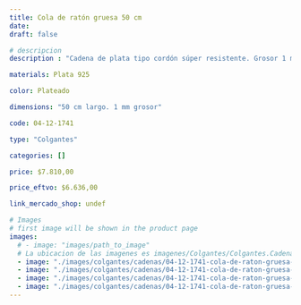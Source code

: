 ```yaml
---
title: Cola de ratón gruesa 50 cm
date: 
draft: false

# descripcion
description : "Cadena de plata tipo cordón súper resistente. Grosor 1 mm. Ideal para dijes importantes y para uso hombres. Cierre tipo mosquetón"

materials: Plata 925

color: Plateado

dimensions: "50 cm largo. 1 mm grosor"

code: 04-12-1741

type: "Colgantes"

categories: []

price: $7.810,00

price_eftvo: $6.636,00

link_mercado_shop: undef

# Images
# first image will be shown in the product page
images:
  # - image: "images/path_to_image"
  # La ubicacion de las imagenes es imagenes/Colgantes/Colgantes.Cadenas/04-12-1741-cola-de-raton-gruesa-50-cm
  - image: "./images/colgantes/cadenas/04-12-1741-cola-de-raton-gruesa-50-cm_a(1).jpg"
  - image: "./images/colgantes/cadenas/04-12-1741-cola-de-raton-gruesa-50-cm_a.jpg"
  - image: "./images/colgantes/cadenas/04-12-1741-cola-de-raton-gruesa-50-cm_b.jpg"
  - image: "./images/colgantes/cadenas/04-12-1741-cola-de-raton-gruesa-50-cm_c.jpg"
---
```

